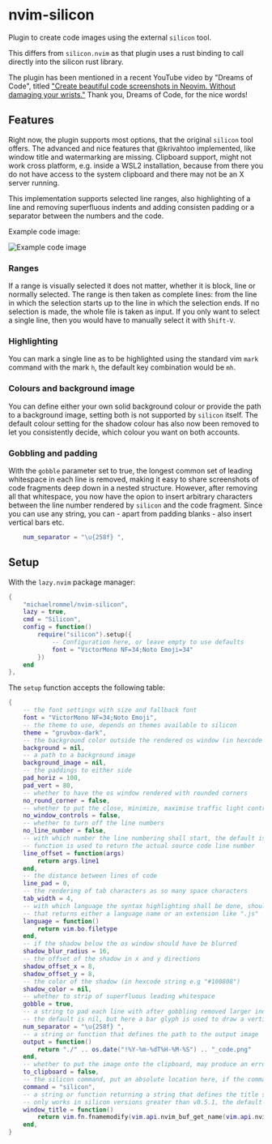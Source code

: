 # nvim-silicon

Plugin to create code images using the external `silicon` tool.

This differs from `silicon.nvim` as that plugin uses a rust binding to call directly into the silicon rust library.

The plugin has been mentioned in a recent YouTube video by "Dreams of Code", titled ["Create beautiful code screenshots in Neovim. Without damaging your wrists."](https://youtu.be/ig_HLrssAYE?si=R2OXs7EgcLZ8dj6r) Thank you, Dreams of Code, for the nice words!

## Features

Right now, the plugin supports most options, that the original `silicon` tool offers. The advanced and nice features that @krivahtoo implemented, like window title and watermarking are missing. Clipboard support, might not work cross platform, e.g. inside a WSL2 installation, because from there you do not have access to the system clipboard and there may not be an X server running.

This implementation supports selected line ranges, also highlighting of a line and removing superfluous indents and adding consisten padding or a separator between the numbers and the code.

Example code image:

![Example code image](https://raw.githubusercontent.com/michaelrommel/nvim-silicon/main/assets/2024-03-01T20-33-20_code.png)

### Ranges

If a range is visually selected it does not matter, whether it is block, line or normally selected. The range is then taken as complete lines: from the line in which the selection starts up to the line in which the selection ends.
If no selection is made, the whole file is taken as input. If you only want to select a single line, then you would have to manually select it with `Shift-V`.

### Highlighting

You can mark a single line as to be highlighted using the standard vim `mark` command with the mark `h`, the default key combination would be `mh`.

### Colours and background image

You can define either your own solid background colour or provide the path to a background image, setting both is not supported by `silicon` itself. The default colour setting for the shadow colour has also now been removed to let you consistently decide, which colour you want on both accounts.

### Gobbling and padding

With the `gobble` parameter set to true, the longest common set of leading whitespace in each line is removed, making it easy to share screenshots of code fragments deep down in a nested structure. However, after removing all that whitespace, you now have the opion to insert arbitrary characters between the line number rendered by `silicon` and the code fragment. Since you can use any string, you can - apart from padding blanks - also insert vertical bars etc.

```lua
    num_separator = "\u{258f} ",
```


## Setup

With the `lazy.nvim` package manager:

```lua
{
	"michaelrommel/nvim-silicon",
	lazy = true,
	cmd = "Silicon",
	config = function()
		require("silicon").setup({
			-- Configuration here, or leave empty to use defaults
			font = "VictorMono NF=34;Noto Emoji=34"
		})
	end
},
```

The `setup` function accepts the following table:

```lua
{
	-- the font settings with size and fallback font
	font = "VictorMono NF=34;Noto Emoji",
	-- the theme to use, depends on themes available to silicon
	theme = "gruvbox-dark",
	-- the background color outside the rendered os window (in hexcode string e.g "#076678")
	background = nil,
	-- a path to a background image
	background_image = nil,
	-- the paddings to either side
	pad_horiz = 100,
	pad_vert = 80,
	-- whether to have the os window rendered with rounded corners
	no_round_corner = false,
	-- whether to put the close, minimize, maximise traffic light controls on the border
	no_window_controls = false,
	-- whether to turn off the line numbers
	no_line_number = false,
	-- with which number the line numbering shall start, the default is 1, but here a
	-- function is used to return the actual source code line number
	line_offset = function(args)
		return args.line1
	end,
	-- the distance between lines of code
	line_pad = 0,
	-- the rendering of tab characters as so many space characters
	tab_width = 4,
	-- with which language the syntax highlighting shall be done, should be a function
	-- that returns either a language name or an extension like ".js"
	language = function()
		return vim.bo.filetype
	end,
	-- if the shadow below the os window should have be blurred
	shadow_blur_radius = 16,
	-- the offset of the shadow in x and y directions
	shadow_offset_x = 8,
	shadow_offset_y = 8,
	-- the color of the shadow (in hexcode string e.g "#100808")
	shadow_color = nil,
	-- whether to strip of superfluous leading whitespace
	gobble = true,
	-- a string to pad each line with after gobbling removed larger indents,
	-- the default is nil, but here a bar glyph is used to draw a vertial line and some space
	num_separator = "\u{258f} ",
	-- a string or function that defines the path to the output image
	output = function()
		return "./" .. os.date("!%Y-%m-%dT%H-%M-%S") .. "_code.png"
	end,
	-- whether to put the image onto the clipboard, may produce an error if run on WSL2
	to_clipboard = false,
	-- the silicon command, put an absolute location here, if the command is not in your PATH
	command = "silicon",
	-- a string or function returning a string that defines the title showing in the image
	-- only works in silicon versions greater than v0.5.1, the default is nil
	window_title = function()
		return vim.fn.fnamemodify(vim.api.nvim_buf_get_name(vim.api.nvim_get_current_buf()), ":t")
	end,
}
```
